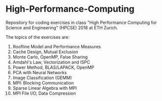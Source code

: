 # High-Performance-Computing
Repository for coding exercises in class "High Performance Computing for Science and Engineering" (HPCSE) 2018 at ETH Zurich.

The topics of the exercises are:

1. Roofline Model and Performance Measures
2. Cache Design, Mutual Exclusion
3. Monte Carlo, OpenMP, False Sharing
4. Amdahl's Law, Vectorization and ISPC
5. Power Method, BLAS/LAPACK, OpenMP
6. PCA with Neural Networks
7. Image Classification (GEMM)
8. MPI: Blocking Communication
9. Sparse Linear Algebra with MPI
10. MPI File I/O, Data Compression
